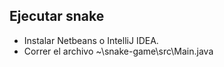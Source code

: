 
## Ejecutar snake

* Instalar Netbeans o IntelliJ IDEA.
* Correr el archivo ~\snake-game\src\Main.java
